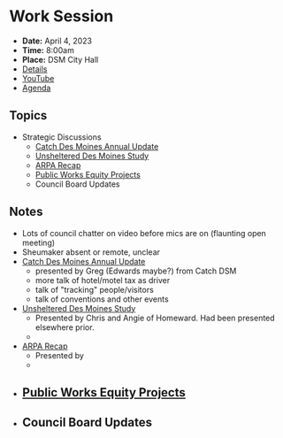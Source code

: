 # Work Session

- **Date:** April 4, 2023
- **Time:** 8:00am
- **Place:** DSM City Hall
- [Details](https://www.dsm.city/citycouncil_detail_T60_R2396.php)
- [YouTube](https://youtube.com/live/nAUMXtrLmrQ)
- [Agenda](https://councildocs.dsm.city/agendas/2023/20230404QuarterlyWorkSession.pdf)

## Topics

- Strategic Discussions
    - [Catch Des Moines Annual Update](https://www.dsm.city/document_center/City%20Clerk/Work%20Sessions/2023/Catch%20Des%20Moines%20Annual%20Update.pdf)
    - [Unsheltered Des Moines Study](https://www.dsm.city/document_center/City%20Clerk/Work%20Sessions/2023/Unsheltered%20Des%20Moines%20Study.pdf)
    - [ARPA Recap](https://www.dsm.city/document_center/City%20Clerk/Work%20Sessions/2023/ARPA%20Recap.pdf)
    - [Public Works Equity Projects](https://www.dsm.city/document_center/City%20Clerk/Work%20Sessions/2023/Public%20Works%20Equity%20Projects.pdf)
    - Council Board Updates

## Notes

- Lots of council chatter on video before mics are on (flaunting open meeting)
- Sheumaker absent or remote, unclear
- [Catch Des Moines Annual Update](https://www.dsm.city/document_center/City%20Clerk/Work%20Sessions/2023/Catch%20Des%20Moines%20Annual%20Update.pdf)
    - presented by Greg (Edwards maybe?) from Catch DSM
    - more talk of hotel/motel tax as driver
    - talk of "tracking" people/visitors
    - talk of conventions and other events
- [Unsheltered Des Moines Study](https://www.dsm.city/document_center/City%20Clerk/Work%20Sessions/2023/Unsheltered%20Des%20Moines%20Study.pdf)
    - Presented by Chris and Angie of Homeward. Had been presented elsewhere prior.
    - 
- [ARPA Recap](https://www.dsm.city/document_center/City%20Clerk/Work%20Sessions/2023/ARPA%20Recap.pdf)
    - Presented by
    - 
- [Public Works Equity Projects](https://www.dsm.city/document_center/City%20Clerk/Work%20Sessions/2023/Public%20Works%20Equity%20Projects.pdf)
    - 
- Council Board Updates
    - 
